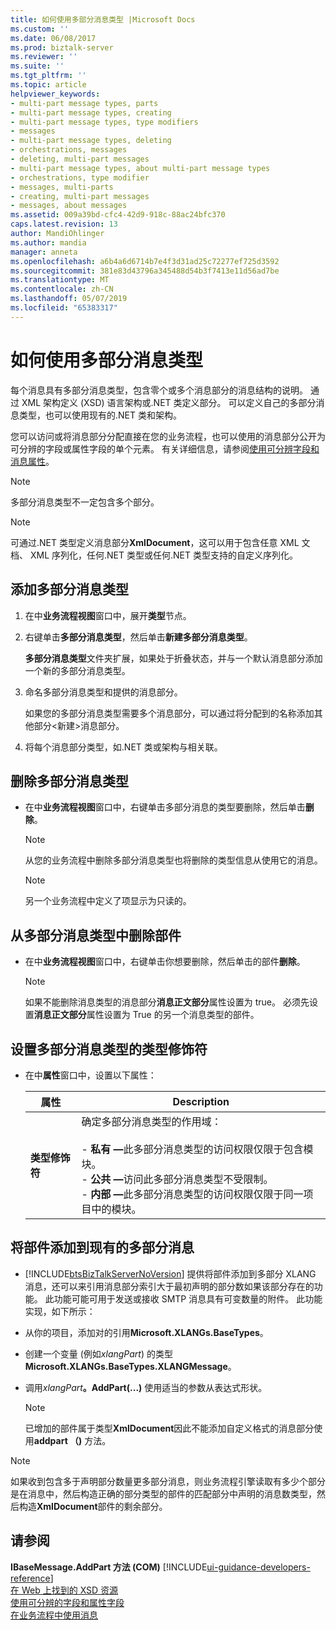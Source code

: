 ```yaml
---
title: 如何使用多部分消息类型 |Microsoft Docs
ms.custom: ''
ms.date: 06/08/2017
ms.prod: biztalk-server
ms.reviewer: ''
ms.suite: ''
ms.tgt_pltfrm: ''
ms.topic: article
helpviewer_keywords:
- multi-part message types, parts
- multi-part message types, creating
- multi-part message types, type modifiers
- messages
- multi-part message types, deleting
- orchestrations, messages
- deleting, multi-part messages
- multi-part message types, about multi-part message types
- orchestrations, type modifier
- messages, multi-parts
- creating, multi-part messages
- messages, about messages
ms.assetid: 009a39bd-cfc4-42d9-918c-88ac24bfc370
caps.latest.revision: 13
author: MandiOhlinger
ms.author: mandia
manager: anneta
ms.openlocfilehash: a6b4a6d6714b7e4f3d31ad25c72277ef725d3592
ms.sourcegitcommit: 381e83d43796a345488d54b3f7413e11d56ad7be
ms.translationtype: MT
ms.contentlocale: zh-CN
ms.lasthandoff: 05/07/2019
ms.locfileid: "65383317"
---
```

# <a name="how-to-use-multi-part-message-types"></a>如何使用多部分消息类型
每个消息具有多部分消息类型，包含零个或多个消息部分的消息结构的说明。 通过 XML 架构定义 (XSD) 语言架构或.NET 类定义部分。 可以定义自己的多部分消息类型，也可以使用现有的.NET 类和架构。  

 您可以访问或将消息部分分配直接在您的业务流程，也可以使用的消息部分公开为可分辨的字段或属性字段的单个元素。 有关详细信息，请参阅[使用可分辨字段和消息属性](../core/using-distinguished-fields-and-property-fields.md)。  

> [!NOTE]
>  多部分消息类型不一定包含多个部分。  

> [!NOTE]
>  可通过.NET 类型定义消息部分**XmlDocument**，这可以用于包含任意 XML 文档、 XML 序列化，任何.NET 类型或任何.NET 类型支持的自定义序列化。  

## <a name="add-a-multi-part-message-type"></a>添加多部分消息类型  

1.  在中**业务流程视图**窗口中，展开**类型**节点。  

2.  右键单击**多部分消息类型**，然后单击**新建多部分消息类型**。  

     **多部分消息类型**文件夹扩展，如果处于折叠状态，并与一个默认消息部分添加一个新的多部分消息类型。  

3.  命名多部分消息类型和提供的消息部分。  

     如果您的多部分消息类型需要多个消息部分，可以通过将分配到的名称添加其他部分\<新建\>消息部分。  

4.  将每个消息部分类型，如.NET 类或架构与相关联。  

## <a name="remove-a-multi-part-message-type"></a>删除多部分消息类型  

-   在中**业务流程视图**窗口中，右键单击多部分消息的类型要删除，然后单击**删除**。  

    > [!NOTE]
    >  从您的业务流程中删除多部分消息类型也将删除的类型信息从使用它的消息。  

    > [!NOTE]
    >  另一个业务流程中定义了项显示为只读的。  

## <a name="remove-a-part-from-a-multi-part-message-type"></a>从多部分消息类型中删除部件  

-   在中**业务流程视图**窗口中，右键单击你想要删除，然后单击的部件**删除**。  

    > [!NOTE]
    >  如果不能删除消息类型的消息部分**消息正文部分**属性设置为 true。 必须先设置**消息正文部分**属性设置为 True 的另一个消息类型的部件。  

## <a name="set-the-type-modifier-for-a-multi-part-message-type"></a>设置多部分消息类型的类型修饰符  

- 在中**属性**窗口中，设置以下属性：  


  |     属性      |                                                                                                                                                                                        Description                                                                                                                                                                                         |
  |-------------------|--------------------------------------------------------------------------------------------------------------------------------------------------------------------------------------------------------------------------------------------------------------------------------------------------------------------------------------------------------------------------------------------|
  | **类型修饰符** | 确定多部分消息类型的作用域：<br /><br /> -   <strong>私有 —</strong>此多部分消息类型的访问权限仅限于包含模块。<br />-   <strong>公共 —</strong>访问此多部分消息类型不受限制。<br />-   <strong>内部 —</strong>此多部分消息类型的访问权限仅限于同一项目中的模块。 |

## <a name="add-parts-to-an-existing-multi-part-message"></a>将部件添加到现有的多部分消息  

- [!INCLUDE[btsBizTalkServerNoVersion](../includes/btsbiztalkservernoversion-md.md)] 提供将部件添加到多部分 XLANG 消息，还可以来引用消息部分索引大于最初声明的部分数如果该部分存在的功能。 此功能可能可用于发送或接收 SMTP 消息具有可变数量的附件。 此功能实现，如下所示：  

- 从你的项目，添加对的引用**Microsoft.XLANGs.BaseTypes**。  

- 创建一个变量 (例如*xlangPart*) 的类型**Microsoft.XLANGs.BaseTypes.XLANGMessage**。  

- 调用<em>xlangPart</em>**。AddPart(...)** 使用适当的参数从表达式形状。  

  > [!NOTE]
  >  已增加的部件属于类型**XmlDocument**因此不能添加自定义格式的消息部分使用**addpart （)** 方法。  

> [!NOTE]
>  如果收到包含多于声明部分数量更多部分消息，则业务流程引擎读取有多少个部分是在消息中，然后构造正确的部分类型的部件的匹配部分中声明的消息数类型，然后构造**XmlDocument**部件的剩余部分。  

## <a name="see-also"></a>请参阅  
 **IBaseMessage.AddPart 方法 (COM)** [!INCLUDE[ui-guidance-developers-reference](../includes/ui-guidance-developers-reference.md)]  
 [在 Web 上找到的 XSD 资源](../core/xsd-resources-on-the-web.md)   
 [使用可分辨的字段和属性字段](../core/using-distinguished-fields-and-property-fields.md)   
 [在业务流程中使用消息](../core/using-messages-in-orchestrations.md)